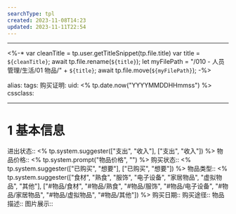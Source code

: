 ```yaml
---
searchType: tpl
created: 2023-11-08T14:23
updated: 2023-11-11T22:54
---
```


---

<%-\*
var cleanTitle = tp.user.getTitleSnippet(tp.file.title)
var title = `${cleanTitle}`;
await tp.file.rename(`${title}`);
let myFilePath = "/010 - 人员管理/生活/01 物品/" + `${title}`;
await tp.file.move(`${myFilePath}`);
-%>

alias:
tags:
购买证明:
uid: <% tp.date.now("YYYYMMDDHHmmss") %>
cssclass:

---

# 1 基本信息

进出状态:: <% tp.system.suggester(["支出", "收入"], ["支出", "收入"]) %>
物品价格:: <% tp.system.prompt("物品价格", "") %>
购买状态:: <% tp.system.suggester(["已购买", "想要"], ["已购买", "想要"]) %>
物品类型:: <% tp.system.suggester(["食材", "熟食", "服饰", "电子设备", "家居物品", "虚拟物品", "其他"], ["#物品/食材", "#物品/熟食", "#物品/服饰", "#物品/电子设备", "#物品/家居物品", "#物品/虚拟物品", "#物品/其他"]) %>
购买日期::
购买途径::
物品描述::
图片展示::
